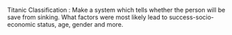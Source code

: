 Titanic Classification :
Make a system which tells whether the person will be
save from sinking. What factors were
most likely lead to success-socio-economic
status, age, gender and more.

